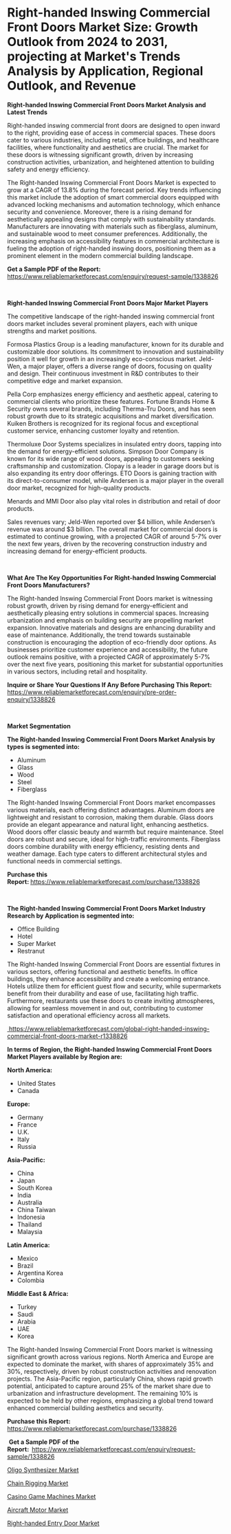 <p><h1>Right-handed Inswing Commercial Front Doors Market Size: Growth Outlook from 2024 to 2031, projecting at Market's Trends Analysis by Application, Regional Outlook, and Revenue</h1></p><p><strong>Right-handed Inswing Commercial Front Doors Market Analysis and Latest Trends</strong></p>
<p><p>Right-handed inswing commercial front doors are designed to open inward to the right, providing ease of access in commercial spaces. These doors cater to various industries, including retail, office buildings, and healthcare facilities, where functionality and aesthetics are crucial. The market for these doors is witnessing significant growth, driven by increasing construction activities, urbanization, and heightened attention to building safety and energy efficiency. </p><p>The Right-handed Inswing Commercial Front Doors Market is expected to grow at a CAGR of 13.8% during the forecast period. Key trends influencing this market include the adoption of smart commercial doors equipped with advanced locking mechanisms and automation technology, which enhance security and convenience. Moreover, there is a rising demand for aesthetically appealing designs that comply with sustainability standards. Manufacturers are innovating with materials such as fiberglass, aluminum, and sustainable wood to meet consumer preferences. Additionally, the increasing emphasis on accessibility features in commercial architecture is fueling the adoption of right-handed inswing doors, positioning them as a prominent element in the modern commercial building landscape.</p></p>
<p><strong>Get a Sample PDF of the Report:&nbsp;</strong> <a href="https://www.reliablemarketforecast.com/enquiry/request-sample/1338826?utm_campaign=1129&utm_medium=2&utm_source=Github&utm_content=ia&utm_term=20102024&utm_id=right-handed-inswing-commercial-front-doors">https://www.reliablemarketforecast.com/enquiry/request-sample/1338826</a></p>
<p>&nbsp;</p>
<p><strong>Right-handed Inswing Commercial Front Doors Major Market Players</strong></p>
<p><p>The competitive landscape of the right-handed inswing commercial front doors market includes several prominent players, each with unique strengths and market positions. </p><p>Formosa Plastics Group is a leading manufacturer, known for its durable and customizable door solutions. Its commitment to innovation and sustainability position it well for growth in an increasingly eco-conscious market. Jeld-Wen, a major player, offers a diverse range of doors, focusing on quality and design. Their continuous investment in R&D contributes to their competitive edge and market expansion.</p><p>Pella Corp emphasizes energy efficiency and aesthetic appeal, catering to commercial clients who prioritize these features. Fortune Brands Home & Security owns several brands, including Therma-Tru Doors, and has seen robust growth due to its strategic acquisitions and market diversification. Kuiken Brothers is recognized for its regional focus and exceptional customer service, enhancing customer loyalty and retention.</p><p>Thermoluxe Door Systems specializes in insulated entry doors, tapping into the demand for energy-efficient solutions. Simpson Door Company is known for its wide range of wood doors, appealing to customers seeking craftsmanship and customization. Clopay is a leader in garage doors but is also expanding its entry door offerings. ETO Doors is gaining traction with its direct-to-consumer model, while Andersen is a major player in the overall door market, recognized for high-quality products.</p><p>Menards and MMI Door also play vital roles in distribution and retail of door products. </p><p>Sales revenues vary; Jeld-Wen reported over $4 billion, while Andersen’s revenue was around $3 billion. The overall market for commercial doors is estimated to continue growing, with a projected CAGR of around 5-7% over the next few years, driven by the recovering construction industry and increasing demand for energy-efficient products.</p></p>
<p>&nbsp;</p>
<p><strong>What Are The Key Opportunities For Right-handed Inswing Commercial Front Doors Manufacturers?</strong></p>
<p><p>The Right-handed Inswing Commercial Front Doors market is witnessing robust growth, driven by rising demand for energy-efficient and aesthetically pleasing entry solutions in commercial spaces. Increasing urbanization and emphasis on building security are propelling market expansion. Innovative materials and designs are enhancing durability and ease of maintenance. Additionally, the trend towards sustainable construction is encouraging the adoption of eco-friendly door options. As businesses prioritize customer experience and accessibility, the future outlook remains positive, with a projected CAGR of approximately 5-7% over the next five years, positioning this market for substantial opportunities in various sectors, including retail and hospitality.</p></p>
<p><strong>Inquire or Share Your Questions If Any Before Purchasing This Report:</strong> <a href="https://www.reliablemarketforecast.com/enquiry/pre-order-enquiry/1338826?utm_campaign=1129&utm_medium=2&utm_source=Github&utm_content=ia&utm_term=20102024&utm_id=right-handed-inswing-commercial-front-doors">https://www.reliablemarketforecast.com/enquiry/pre-order-enquiry/1338826</a></p>
<p>&nbsp;</p>
<p><strong>Market Segmentation</strong></p>
<p><strong>The Right-handed Inswing Commercial Front Doors Market Analysis by types is segmented into:</strong></p>
<p><ul><li>Aluminum</li><li>Glass</li><li>Wood</li><li>Steel</li><li>Fiberglass</li></ul></p>
<p><p>The Right-handed Inswing Commercial Front Doors market encompasses various materials, each offering distinct advantages. Aluminum doors are lightweight and resistant to corrosion, making them durable. Glass doors provide an elegant appearance and natural light, enhancing aesthetics. Wood doors offer classic beauty and warmth but require maintenance. Steel doors are robust and secure, ideal for high-traffic environments. Fiberglass doors combine durability with energy efficiency, resisting dents and weather damage. Each type caters to different architectural styles and functional needs in commercial settings.</p></p>
<p><strong>Purchase this Report:&nbsp;</strong><a href="https://www.reliablemarketforecast.com/purchase/1338826?utm_campaign=1129&utm_medium=2&utm_source=Github&utm_content=ia&utm_term=20102024&utm_id=right-handed-inswing-commercial-front-doors">https://www.reliablemarketforecast.com/purchase/1338826</a></p>
<p>&nbsp;</p>
<p><strong>The Right-handed Inswing Commercial Front Doors Market Industry Research by Application is segmented into:</strong></p>
<p><ul><li>Office Building</li><li>Hotel</li><li>Super Market</li><li>Restranut</li></ul></p>
<p><p>The Right-handed Inswing Commercial Front Doors are essential fixtures in various sectors, offering functional and aesthetic benefits. In office buildings, they enhance accessibility and create a welcoming entrance. Hotels utilize them for efficient guest flow and security, while supermarkets benefit from their durability and ease of use, facilitating high traffic. Furthermore, restaurants use these doors to create inviting atmospheres, allowing for seamless movement in and out, contributing to customer satisfaction and operational efficiency across all markets.</p></p>
<p><a href="https://www.reliablemarketforecast.com/global-right-handed-inswing-commercial-front-doors-market-r1338826?utm_campaign=1129&utm_medium=2&utm_source=Github&utm_content=ia&utm_term=20102024&utm_id=right-handed-inswing-commercial-front-doors">&nbsp;https://www.reliablemarketforecast.com/global-right-handed-inswing-commercial-front-doors-market-r1338826</a></p>
<p><strong>In terms of Region, the Right-handed Inswing Commercial Front Doors Market Players available by Region are:</strong></p>
<p>
    <p> <strong> North America: </strong>
        <ul>
            <li>United States</li>
            <li>Canada</li>
        </ul>
        </p> 
    <p> <strong> Europe: </strong>
        <ul>
            <li>Germany</li>
            <li>France</li>
            <li>U.K.</li>
            <li>Italy</li>
            <li>Russia</li>
        </ul>
        </p> 
    <p> <strong> Asia-Pacific: </strong>
        <ul>
            <li>China</li>
            <li>Japan</li>
            <li>South Korea</li>
            <li>India</li>
            <li>Australia</li>
            <li>China Taiwan</li>
            <li>Indonesia</li>
            <li>Thailand</li>
            <li>Malaysia</li>
        </ul>
        </p> 
    <p> <strong> Latin America: </strong>
        <ul>
            <li>Mexico</li>
            <li>Brazil</li>
            <li>Argentina Korea</li>
            <li>Colombia</li>
        </ul>
        </p> 
    <p> <strong> Middle East & Africa: </strong>
        <ul>
            <li>Turkey</li>
            <li>Saudi</li>
            <li>Arabia</li>
            <li>UAE</li>
            <li>Korea</li>
        </ul>
    </p>
    </p>
<p><p>The Right-handed Inswing Commercial Front Doors market is witnessing significant growth across various regions. North America and Europe are expected to dominate the market, with shares of approximately 35% and 30%, respectively, driven by robust construction activities and renovation projects. The Asia-Pacific region, particularly China, shows rapid growth potential, anticipated to capture around 25% of the market share due to urbanization and infrastructure development. The remaining 10% is expected to be held by other regions, emphasizing a global trend toward enhanced commercial building aesthetics and security.</p></p>
<p><strong>Purchase this Report: </strong><a href="https://www.reliablemarketforecast.com/purchase/1338826?utm_campaign=1129&utm_medium=2&utm_source=Github&utm_content=ia&utm_term=20102024&utm_id=right-handed-inswing-commercial-front-doors">https://www.reliablemarketforecast.com/purchase/1338826</a></p>
<p>&nbsp;<strong>Get a Sample PDF of the Report:&nbsp;&nbsp;</strong><a href="https://www.reliablemarketforecast.com/enquiry/request-sample/1338826?utm_campaign=1129&utm_medium=2&utm_source=Github&utm_content=ia&utm_term=20102024&utm_id=right-handed-inswing-commercial-front-doors">https://www.reliablemarketforecast.com/enquiry/request-sample/1338826</a></p>
<p><strong></strong></p>
<p><p><a href="https://www.linkedin.com/pulse/oligo-synthesizer-market-matrix-applications-types-cagr-growth-bjvgc?utm_campaign=1129&utm_medium=2&utm_source=Github&utm_content=ia&utm_term=20102024&utm_id=right-handed-inswing-commercial-front-doors">Oligo Synthesizer Market</a></p><p><a href="https://issuu.com/reportprime-2/docs/chain-rigging-market-size-2030.pptx_966b5745b14077?utm_campaign=1129&utm_medium=2&utm_source=Github&utm_content=ia&utm_term=20102024&utm_id=right-handed-inswing-commercial-front-doors">Chain Rigging Market</a></p><p><a href="https://www.linkedin.com/pulse/casino-game-machines-market-global-regional-analysis-focus-tzmjc?utm_campaign=1129&utm_medium=2&utm_source=Github&utm_content=ia&utm_term=20102024&utm_id=right-handed-inswing-commercial-front-doors">Casino Game Machines Market</a></p><p><a href="https://issuu.com/reportprime-2/docs/aircraft-motor-market-size-2030.ppt_6d173b84c04e8c?utm_campaign=1129&utm_medium=2&utm_source=Github&utm_content=ia&utm_term=20102024&utm_id=right-handed-inswing-commercial-front-doors">Aircraft Motor Market</a></p><p><a href="https://github.com/juliaficg7n3/Market-Research-Report-List-1/blob/main/right-handed-entry-door-market.md?utm_campaign=1129&utm_medium=2&utm_source=Github&utm_content=ia&utm_term=20102024&utm_id=right-handed-inswing-commercial-front-doors">Right-handed Entry Door Market</a></p></p>
